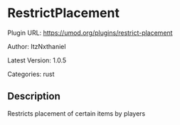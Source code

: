# RestrictPlacement

Plugin URL: https://umod.org/plugins/restrict-placement

Author: ItzNxthaniel

Latest Version: 1.0.5

Categories: rust

## Description

Restricts placement of certain items by players
